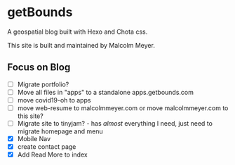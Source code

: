 # getBounds

A geospatial blog built with Hexo and Chota css.

This site is built and maintained by Malcolm Meyer.

## Focus on Blog

- [ ] Migrate portfolio?
- [ ] Move all files in "apps" to a standalone apps.getbounds.com
- [ ] move covid19-oh to apps
- [ ] move web-resume to malcolmmeyer.com or move malcolmmeyer.com to this site?
- [ ] Migrate site to tinyjam? - has *almost* everything I need, just need to migrate homepage and menu
- [X] Mobile Nav
- [X] create contact page
- [X] Add Read More to index